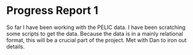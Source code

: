 # Progress Report 1

So far I have been working with the PELIC data. I have been scratching some scripts to get the data. Because the data is in a mainly relational format, this will be a crucial part of the project. Met with Dan to iron out details. 


